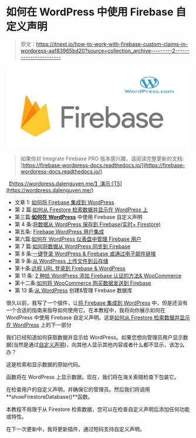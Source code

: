 # 如何在 WordPress 中使用 Firebase 自定义声明

> 原文：<https://itnext.io/how-to-work-with-firebase-custom-claims-in-wordpress-aaf83965bd20?source=collection_archive---------2----------------------->

![](img/0f9d2b743fbba0dd896a26e6ef25186e.png)

> 如果你对 Integrate Firebase PRO 版本感兴趣，请阅读完整更新的文档:[https://firebase-wordpress-docs.readthedocs.io/](https://firebase-wordpress-docs.readthedocs.io/)

【https://wordpress.dalenguyen.me/】演示:[T5](https://wordpress.dalenguyen.me/)

*   文章 1: [如何将 Firebase 集成到 WordPress](/how-to-integrate-firebase-and-wordpress-b017ee274687)
*   第 2 篇:[如何从 Firestore 检索数据并显示在 WordPress 上](/how-to-retrieve-data-from-firestore-and-display-on-wordpress-8638854a762e)
*   第三篇:[**如何在 WordPress**](https://medium.com/@dalenguyen/how-to-work-with-firebase-custom-claims-in-wordpress-aaf83965bd20?sk=85786e3739d42b18c3e2c7344bc5f436) 中使用 Firebase 自定义声明
*   第 4 条:[将数据从 WordPress 保存到 Firebase(实时+ Firestore)](/how-to-save-data-from-wordpress-to-firebase-realtime-firestore-2eda917d01fb)
*   第五条: [Firebase WordPress 用户集成](/firebase-wordpress-user-integration-c18a28e41cbd)
*   第六篇:[如何在 WordPress 仪表盘中管理 Firebase 用户](/firebase-users-management-in-wordpress-dashboard-61b4a1ca066#d4c2-1605c6edec5f)
*   第 7 篇:[如何将数据从 WordPress 同步到 Firebase](/sync-data-from-wordpress-to-firebase-d6e5860d3a06)
*   第 8 条:[一键登录 WordPress & Firebase 或通过电子邮件链接](https://medium.com/@dalenguyen/one-click-login-to-wordpress-firebase-or-via-email-link-d7610d71cd23)
*   第 9 条:[从 WordPress 上传文件到云存储](https://medium.com/@dalenguyen/upload-files-to-cloud-storage-from-wordpress-e8acc8ce70cd)
*   第十条:[远程 URL 登录到 Firebase & WordPress](/remote-url-login-to-firebase-wordpress-2027fad7c159)
*   第 11 条: [2 种给 WordPress 添加 Firebase 认证的方法& WooCommerce](https://dalenguyen.medium.com/2-ways-to-add-firebase-authentication-to-wordpress-woocommerce-df500c3b104e)
*   第十二条:[如何将 WooCommerce 购买数据发送到 Firebase](https://dalenguyen.medium.com/how-to-send-woocommerce-purchase-data-to-firebase-8c8b4c8cff39)
*   第 13 条:[从 WordPress](https://dalenguyen.medium.com/create-manage-firebase-database-from-wordpress-13347d8ffb2e) 创建&管理 Firebase 数据库

很久以前，我写了一个插件，让[将 Firebase 集成到 WordPress](https://github.com/dalenguyen/firebase-wordpress-plugin) 中，但是还没有一个合适的指南来指导如何使用它。在本教程中，我将向你展示如何在 WordPress 中使用 Firebase 自定义声明。这是[如何从 Firestore 检索数据并显示在 WordPress](/how-to-retrieve-data-from-firestore-and-display-on-wordpress-8638854a762e) 上的下一部分

我们已经知道如何获取数据并显示给 WordPress。如果您想向管理员用户显示数据(当然是通过[自定义声明](https://firebase.google.com/docs/auth/admin/custom-claims))，向其他人显示其他内容或者什么都不显示，该怎么办？

这是检索和显示数据的原始代码。

函数将在 WordPress 上显示数据。现在，我们将在海关索赔检查下包装它。

在检查用户的自定义声明，并确保它的管理员。然后我们将调用**showFirestoreDatabase()**函数。

本教程不局限于从 Firestore 检索数据，您可以在检查自定义声明后添加任何功能或特性。

在下一次更新中，我将更新插件，通过短码支持自定义声明。
